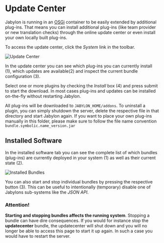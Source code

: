 Update Center
=============

Jabylon is running in an [OSGi](http://www.osgi.org/Main/HomePage) container to be easily extended by additional plug-ins. That means you can install additional plug-ins (like team provider or new translation checks) through the online update center or even install your own locally built plug-ins.  

To access the update center, click the _System_ link in the toolbar.

![Update Center](images/updateCenter.png)

In the update center you can see which plug-ins you can currently install (1), which updates are available(2) and inspect the current bundle configuration (3).

Select one or more plugins by checking the _Install_ box (4) and press submit to start the download. In most cases plug-ins and updates can be installed on-the-fly without restarting Jabylon.

All plug-ins will be downloaded to `JABYLON_HOME/addons`. To uninstall a plugin, you can simply shutdown the server, delete the respective file in that directory and start Jabylon again. If you want to place your own plug-ins manually in this folder, please make sure to follow the file name convention `bundle.symbolic.name_version.jar` 


## Installed Software

In the installed software tab you can see the complete list of which bundles (plug-ins) are currently deployed in your system (1) as well as their current state (2).

![Installed Bundles](images/bundles.png)  

You can also start and stop individual bundles by pressing the respective button (3). This can be useful to intentionally (temporary) disable one of Jabylons sub-systems like the _JSON API_.


### Attention!

**Starting and stopping bundles affects the running system**. Stopping a bundle can have dire consequences. If you would for instance stop the **updatecenter** bundle, the updatecenter will shut down and you will no longer be able to access this page to start it up again. In such a case you would have to restart the server.